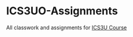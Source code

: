 # ICS3UO-Assignments
All classwork and assignments for [ICS3U Course](https://github.com/mrseidel-classes/ICS3U/wiki)
